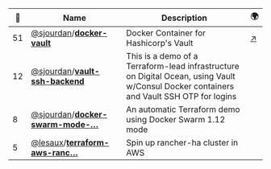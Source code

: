 |:star2: | Name | Description | 🌍|
|---|---|---|---|
|51|[@sjourdan](https://github.com/sjourdan)/[**docker-vault**](https://github.com/sjourdan/docker-vault)|Docker Container for Hashicorp's Vault|[:arrow_upper_right:](https://hub.docker.com/r/sjourdan/vault/)|
|12|[@sjourdan](https://github.com/sjourdan)/[**vault-ssh-backend**](https://github.com/sjourdan/vault-ssh-backend)|This is a demo of a Terraform-lead infrastructure on Digital Ocean, using Vault w/Consul Docker containers and Vault SSH OTP for logins||
|8|[@sjourdan](https://github.com/sjourdan)/[**docker-swarm-mode-…**](https://github.com/sjourdan/docker-swarm-mode-demo)|An automatic Terraform demo using Docker Swarm 1.12 mode||
|5|[@lesaux](https://github.com/lesaux)/[**terraform-aws-ranc…**](https://github.com/lesaux/terraform-aws-rancher-ha)|Spin up rancher-ha cluster in AWS||

